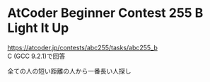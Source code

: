 # AtCoder Beginner Contest 255 B Light It Up  
https://atcoder.jp/contests/abc255/tasks/abc255_b  
C (GCC 9.2.1)で回答  

全ての人の短い距離の人から一番長い人探し
